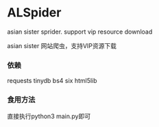 # ALSpider
asian sister sprider. support vip resource download

asian sister 网站爬虫，支持VIP资源下载

### 依赖
requests
tinydb
bs4
six
html5lib

### 食用方法
直接执行python3 main.py即可
